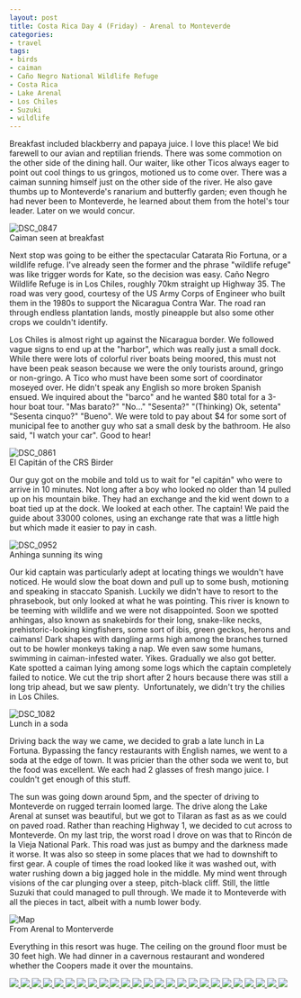 ```yaml
---
layout: post
title: Costa Rica Day 4 (Friday) - Arenal to Monteverde
categories:
- travel
tags:
- birds
- caiman
- Caño Negro National Wildlife Refuge
- Costa Rica
- Lake Arenal
- Los Chiles
- Suzuki
- wildlife
---
```

Breakfast included blackberry and papaya juice. I love this place! We bid farewell to our avian and reptilian friends. There was some commotion on the other side of the dining hall. Our waiter, like other Ticos always eager to point out cool things to us gringos, motioned us to come over. There was a caiman sunning himself just on the other side of the river. He also gave thumbs up to Monteverde's ranarium and butterfly garden; even though he had never been to Monteverde, he learned about them from the hotel's tour leader. Later on we would concur.

<img title="DSC_0847" src="https://dl.dropboxusercontent.com/u/52804626/costa-rica-4/DSC_0847.jpg" />
<figcaption>Caiman seen at breakfast</figcaption>

Next stop was going to be either the spectacular Catarata Rio Fortuna, or a wildlife refuge. I've already seen the former and the phrase "wildlife refuge" was like trigger words for Kate, so the decision was easy. Caño Negro Wildlife Refuge is in Los Chiles, roughly 70km straight up Highway 35. The road was very good, courtesy of the US Army Corps of Engineer who built them in the 1980s to support the Nicaragua Contra War. The road ran through endless plantation lands, mostly pineapple but also some other crops we couldn't identify.

Los Chiles is almost right up against the Nicaragua border. We followed vague signs to end up at the "harbor", which was really just a small dock. While there were lots of colorful river boats being moored, this must not have been peak season because we were the only tourists around, gringo or non-gringo. A Tico who must have been some sort of coordinator moseyed over. He didn't speak any English so more broken Spanish ensued. We inquired about the "barco" and he wanted $80 total for a 3-hour boat tour. "Mas barato?" "No..." "Sesenta?" "(Thinking) Ok, setenta" "Sesenta cinquo?" "Bueno". We were told to pay about $4 for some sort of municipal fee to another guy who sat a small desk by the bathroom. He also said, "I watch your car". Good to hear!

<img title="DSC_0861" src="https://dl.dropboxusercontent.com/u/52804626/costa-rica-4/DSC_0861.jpg" />
<figcaption>El Capitán of the CRS Birder</figcaption>

Our guy got on the mobile and told us to wait for "el capitán" who were to arrive in 10 minutes. Not long after a boy who looked no older than 14 pulled up on his mountain bike. They had an exchange and the kid went down to a boat tied up at the dock. We looked at each other. The captain! We paid the guide about 33000 colones, using an exchange rate that was a little high but which made it easier to pay in cash.

<img title="DSC_0952" src="https://dl.dropboxusercontent.com/u/52804626/costa-rica-4/DSC_0952.jpg" />
<figcaption>Anhinga sunning its wing</figcaption>

Our kid captain was particularly adept at locating things we wouldn't have noticed. He would slow the boat down and pull up to some bush, motioning and speaking in staccato Spanish. Luckily we didn't have to resort to the phrasebook, but only looked at what he was pointing. This river is known to be teeming with wildlife and we were not disappointed. Soon we spotted anhingas, also known as snakebirds for their long, snake-like necks, prehistoric-looking kingfishers, some sort of ibis, green geckos, herons and caimans! Dark shapes with dangling arms high among the branches turned out to be howler monkeys taking a nap. We even saw some humans, swimming in caiman-infested water. Yikes. Gradually we also got better. Kate spotted a caiman lying among some logs which the captain completely failed to notice. We cut the trip short after 2 hours because there was still a long trip ahead, but we saw plenty.  Unfortunately, we didn't try the chilies in Los Chiles.

<img title="DSC_1082" src="https://dl.dropboxusercontent.com/u/52804626/costa-rica-4/DSC_1082.jpg" />
<figcaption>Lunch in a soda</figcaption>

Driving back the way we came, we decided to grab a late lunch in La Fortuna. Bypassing the fancy restaurants with English names, we went to a soda at the edge of town. It was pricier than the other soda we went to, but the food was excellent. We each had 2 glasses of fresh mango juice. I couldn't get enough of this stuff.

The sun was going down around 5pm, and the specter of driving to Monteverde on rugged terrain loomed large. The drive along the Lake Arenal at sunset was beautiful, but we got to Tilaran as fast as as we could on paved road. Rather than reaching Highway 1, we decided to cut across to Monteverde. On my last trip, the worst road I drove on was that to Rincón de la Vieja National Park. This road was just as bumpy and the darkness made it worse. It was also so steep in some places that we had to downshift to first gear. A couple of times the road looked like it was washed out, with water rushing down a big jagged hole in the middle. My mind went through visions of the car plunging over a steep, pitch-black cliff. Still, the little Suzuki that could managed to pull through. We made it to Monteverde with all the pieces in tact, albeit with a numb lower body.

<img title="Map" src="https://dl.dropboxusercontent.com/u/52804626/costa-rica-4/costa-rica-4-map.jpg" />
<figcaption>From Arenal to Monterverde</figcaption>

Everything in this resort was huge. The ceiling on the ground floor must be 30 feet high. We had dinner in a cavernous restaurant and wondered whether the Coopers made it over the mountains.

<!-- Darkbox -->
<div class="darkbox">
<a href="https://dl.dropboxusercontent.com/u/52804626/costa-rica-4/dsc_0790.jpg" data-darkbox="costa-rica-4">
  <img src="https://dl.dropboxusercontent.com/u/52804626/costa-rica-4/thumbs/dsc_0790.jpg" />
</a>
<a href="https://dl.dropboxusercontent.com/u/52804626/costa-rica-4/dsc_0818.jpg" data-darkbox="costa-rica-4">
  <img src="https://dl.dropboxusercontent.com/u/52804626/costa-rica-4/thumbs/dsc_0818.jpg" />
</a>
<a href="https://dl.dropboxusercontent.com/u/52804626/costa-rica-4/dsc_0840.jpg" data-darkbox="costa-rica-4">
  <img src="https://dl.dropboxusercontent.com/u/52804626/costa-rica-4/thumbs/dsc_0840.jpg" />
</a>
<a href="https://dl.dropboxusercontent.com/u/52804626/costa-rica-4/dsc_0851.jpg" data-darkbox="costa-rica-4">
  <img src="https://dl.dropboxusercontent.com/u/52804626/costa-rica-4/thumbs/dsc_0851.jpg" />
</a>
<a href="https://dl.dropboxusercontent.com/u/52804626/costa-rica-4/dsc_0855.jpg" data-darkbox="costa-rica-4">
  <img src="https://dl.dropboxusercontent.com/u/52804626/costa-rica-4/thumbs/dsc_0855.jpg" />
</a>
<a href="https://dl.dropboxusercontent.com/u/52804626/costa-rica-4/dsc_0869.jpg" data-darkbox="costa-rica-4">
  <img src="https://dl.dropboxusercontent.com/u/52804626/costa-rica-4/thumbs/dsc_0869.jpg" />
</a>
<a href="https://dl.dropboxusercontent.com/u/52804626/costa-rica-4/dsc_0881.jpg" data-darkbox="costa-rica-4">
  <img src="https://dl.dropboxusercontent.com/u/52804626/costa-rica-4/thumbs/dsc_0881.jpg" />
</a>
<a href="https://dl.dropboxusercontent.com/u/52804626/costa-rica-4/dsc_0893.jpg" data-darkbox="costa-rica-4">
  <img src="https://dl.dropboxusercontent.com/u/52804626/costa-rica-4/thumbs/dsc_0893.jpg" />
</a>
<a href="https://dl.dropboxusercontent.com/u/52804626/costa-rica-4/dsc_0907.jpg" data-darkbox="costa-rica-4">
  <img src="https://dl.dropboxusercontent.com/u/52804626/costa-rica-4/thumbs/dsc_0907.jpg" />
</a>
<a href="https://dl.dropboxusercontent.com/u/52804626/costa-rica-4/dsc_0913.jpg" data-darkbox="costa-rica-4">
  <img src="https://dl.dropboxusercontent.com/u/52804626/costa-rica-4/thumbs/dsc_0913.jpg" />
</a>
<a href="https://dl.dropboxusercontent.com/u/52804626/costa-rica-4/dsc_0922.jpg" data-darkbox="costa-rica-4">
  <img src="https://dl.dropboxusercontent.com/u/52804626/costa-rica-4/thumbs/dsc_0922.jpg" />
</a>
<a href="https://dl.dropboxusercontent.com/u/52804626/costa-rica-4/dsc_0927.jpg" data-darkbox="costa-rica-4">
  <img src="https://dl.dropboxusercontent.com/u/52804626/costa-rica-4/thumbs/dsc_0927.jpg" />
</a>
<a href="https://dl.dropboxusercontent.com/u/52804626/costa-rica-4/dsc_0934.jpg" data-darkbox="costa-rica-4">
  <img src="https://dl.dropboxusercontent.com/u/52804626/costa-rica-4/thumbs/dsc_0934.jpg" />
</a>
<a href="https://dl.dropboxusercontent.com/u/52804626/costa-rica-4/dsc_0952.jpg" data-darkbox="costa-rica-4">
  <img src="https://dl.dropboxusercontent.com/u/52804626/costa-rica-4/thumbs/dsc_0952.jpg" />
</a>
<a href="https://dl.dropboxusercontent.com/u/52804626/costa-rica-4/dsc_0959.jpg" data-darkbox="costa-rica-4">
  <img src="https://dl.dropboxusercontent.com/u/52804626/costa-rica-4/thumbs/dsc_0959.jpg" />
</a>
<a href="https://dl.dropboxusercontent.com/u/52804626/costa-rica-4/dsc_0978.jpg" data-darkbox="costa-rica-4">
  <img src="https://dl.dropboxusercontent.com/u/52804626/costa-rica-4/thumbs/dsc_0978.jpg" />
</a>
<a href="https://dl.dropboxusercontent.com/u/52804626/costa-rica-4/dsc_0989.jpg" data-darkbox="costa-rica-4">
  <img src="https://dl.dropboxusercontent.com/u/52804626/costa-rica-4/thumbs/dsc_0989.jpg" />
</a>
<a href="https://dl.dropboxusercontent.com/u/52804626/costa-rica-4/dsc_1030.jpg" data-darkbox="costa-rica-4">
  <img src="https://dl.dropboxusercontent.com/u/52804626/costa-rica-4/thumbs/dsc_1030.jpg" />
</a>
<a href="https://dl.dropboxusercontent.com/u/52804626/costa-rica-4/dsc_1044.jpg" data-darkbox="costa-rica-4">
  <img src="https://dl.dropboxusercontent.com/u/52804626/costa-rica-4/thumbs/dsc_1044.jpg" />
</a>
<a href="https://dl.dropboxusercontent.com/u/52804626/costa-rica-4/dsc_1062.jpg" data-darkbox="costa-rica-4">
  <img src="https://dl.dropboxusercontent.com/u/52804626/costa-rica-4/thumbs/dsc_1062.jpg" />
</a>
<a href="https://dl.dropboxusercontent.com/u/52804626/costa-rica-4/dsc_1066.jpg" data-darkbox="costa-rica-4">
  <img src="https://dl.dropboxusercontent.com/u/52804626/costa-rica-4/thumbs/dsc_1066.jpg" />
</a>
<a href="https://dl.dropboxusercontent.com/u/52804626/costa-rica-4/dsc_1068.jpg" data-darkbox="costa-rica-4">
  <img src="https://dl.dropboxusercontent.com/u/52804626/costa-rica-4/thumbs/dsc_1068.jpg" />
</a>
<a href="https://dl.dropboxusercontent.com/u/52804626/costa-rica-4/dsc_1077.jpg" data-darkbox="costa-rica-4">
  <img src="https://dl.dropboxusercontent.com/u/52804626/costa-rica-4/thumbs/dsc_1077.jpg" />
</a>
<a href="https://dl.dropboxusercontent.com/u/52804626/costa-rica-4/dsc_1079.jpg" data-darkbox="costa-rica-4">
  <img src="https://dl.dropboxusercontent.com/u/52804626/costa-rica-4/thumbs/dsc_1079.jpg" />
</a>
<a href="https://dl.dropboxusercontent.com/u/52804626/costa-rica-4/dsc_1084.jpg" data-darkbox="costa-rica-4">
  <img src="https://dl.dropboxusercontent.com/u/52804626/costa-rica-4/thumbs/dsc_1084.jpg" />
</a>

</div>
<!-- End darkbox -->